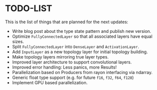 TODO-LIST
=========

This is the list of things that are planned for the next updates:

 - Write blog post about the type state pattern and publish new version.
 - Optimize `FullyConnectedLayer` so that all associated layers have equal sizes.
 - Split `FullyConnectedLayer` into `DenseLayer` and `ActivationLayer`.
 - Add `InputLayer` as a new topology layer for initial topology building.
 - Make topology layers mirroring true layer types.
 - Improved layer architecture to support convolutional layers.
 - Improved error handling: Less panics, more Results!
 - Parallelization based on Producers from rayon interfacing via ndarray.
 - Generic float type support (e.g. for future `f16`, `f32`, `f64`, `f128`)
 - Implement GPU based parallelization.
